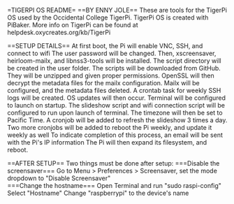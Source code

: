 =TIGERPI OS README=
==BY ENNY JOLE==
These are tools for the TigerPi OS used by the Occidental College TigerPi. TigerPi OS is created with PiBaker. More info on TigerPi can be found at helpdesk.oxycreates.org/kb/TigerPi

==SETUP DETAILS==
At first boot, the Pi will enable VNC, SSH, and connect to wifi
The user password will be changed.
Then, xscreensaver, heirloom-mailx, and libnss3-tools will be installed.
The script directory will be created in the user folder.
The scripts will be downloaded from GitHub.
They will be unzipped and given proper permissions.
OpenSSL will then decrypt the metadata files for the mailx configuration.
Mailx will be configured, and the metadata files deleted. A crontab task for weekly SSH logs will be created.
OS updates will then occur.
Terminal will be configured to launch on startup.
The slideshow script and wifi connection script will be configured to run upon launch of terminal.
The timezone will then be set to Pacific Time.
A cronjob will be added to refresh the slideshow 3 times a day.
Two more cronjobs will be added to reboot the Pi weekly, and update it weekly as well
To indicate completion of this process, an email will be sent with the Pi's IP information
The Pi will then expand its filesystem, and reboot.

==AFTER SETUP==
Two things must be done after setup:
===Disable the screensaver===
Go to Menu > Preferences > Screensaver, set the mode dropdown to "Disable Screensaver"\
===Change the hostname===
Open Terminal and run "sudo raspi-config"
Select "Hostname"
Change "raspberrypi" to the device's name
